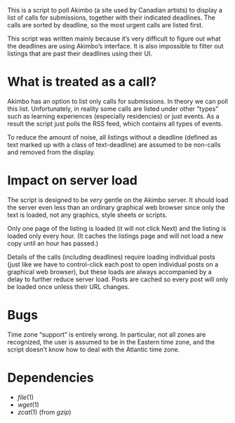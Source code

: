 This is a script to poll Akimbo (a site used by Canadian artists) to display
a list of calls for submissions, together with their indicated deadlines.
The calls are sorted by deadline,
so the most urgent calls are listed first.

This script was written mainly because it’s very difficult to figure out what the deadlines are using Akimbo’s interface.
It is also impossible to filter out listings that are past their deadlines using their UI.

What is treated as a call?
=========================

Akimbo has an option to list only calls for submissions.
In theory we can poll this list. 
Unfortunately, in reality some calls are listed under other “types” such as learning experiences (especially residencies) or just events.
As a result the script just polls the RSS feed, which contains all types of events.

To reduce the amount of noise,
all listings without a deadline (defined as text marked up with a class of text-deadline)
are assumed to be non-calls and removed from the display.

Impact on server load
=====================

The script is designed to be *very* gentle on the Akimbo server.
It should load the server even less than an ordinary graphical web browser
since only the text is loaded, not any graphics, style sheets or scripts.

Only one page of the listing is loaded (it will not click Next)
and the listing is loaded only every hour.
(It caches the listings page and will not load a new copy until an hour has passed.)

Details of the calls (including deadlines)
require loading individual posts
(just like we have to control-click each post to open individual posts on a graphical web browser),
but these loads are always accompanied by a delay to further reduce server load.
Posts are cached so every post will only be loaded once unless their URL changes.

Bugs
====

Time zone “support” is entirely wrong.
In particular, not all zones are recognized,
the user is assumed to be in the Eastern time zone,
and the script doesn’t know how to deal with the Atlantic time zone.

Dependencies
============

- *file*(1)
- *wget*(1)
- *zcat*(1) (from *gzip*)

